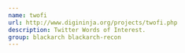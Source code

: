```yaml
---
name: twofi
url: http://www.digininja.org/projects/twofi.php
description: Twitter Words of Interest.
group: blackarch blackarch-recon
---
```

